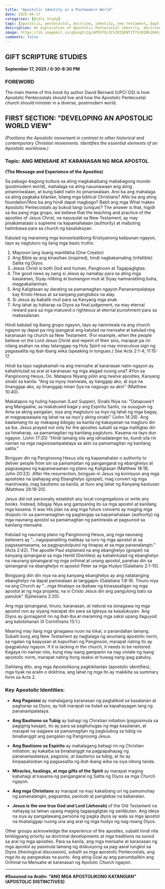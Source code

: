 ```yaml
---
title: "Apostolic Identity in a Postmodern World"
date: 2025-09-17
categories: [Bible Study]
tags: [apostolic, pentecostal, doctrine, identity, new testament, baptism, repentance, salvation]
description: An exploration of Apostolic Pentecostal identity, doctrine, and practices in the modern world, emphasizing the importance of maintaining the original apostolic message and experiences as recorded in the New Testament.
image: https://ik.imagekit.io/g0xkgtz2g/APOSTOLIC%20IDENTITY%20IN%20A%20POSTMODERN%20WORLD.jpg?updatedAt=1758097856829
comments: false
---
```


## GIFT SCRIPTURE STUDIES
**September 17, 2025 / 6:30-8:30 PM**

### FOREWORD
The main theme of this book by author David Bernard (UPCI GS) is how Apostolic Pentecostals should live and how the Apostolic Pentecostal church should minister in a diverse, postmodern world.

## FIRST SECTION: "DEVELOPING AN APOSTOLIC WORLD VIEW"
*(Positions the Apostolic movement in contrast to other historical and contemporary Christian movements. Identifies the essential elements of an Apostolic worldview.)*

### Topic: ANG MENSAHE AT KARANASAN NG MGA APOSTOL
**(The Message and Experience of the Apostles)**

Sa pabago-bagong kultura sa ating magkakaibang makabagong mundo (postmodern world), mahalaga na ating nauunawaan ang ating pinaniniwalaan, at kung bakit natin ito pinaniwalaan. Ano ba ang mahalaga sa ating pagkaka kilanlan, bilang mga biblical Christians? ANo ba ang ating foundation?Ano ba ang hindi dapat magbago? Bakit ang mga What makes Apostolic Pentecostals ay bukod tangi (unique)? The answer is that, higidt sa iba pang mga grupo, we believe that the teaching and practice of the apostles of Jesus Christ, na nasusulat sa New Testament, ay may pinakamataas o supreme na kapamahalaan (authority) at mabuting halimbawa para sa church ng kasalukuyan.

Katulad ng maraming mga konserbatibong Kristiyanong kalipunan ngayon, tayo ay nagtuturo ng ilang mga basic truths:

1. Mayroon lang iisang manlilikha (One Creator)
2. Ang Bible ay ang kinasihan (inspired), hindi nagkakamaling (infallible) Salita ng Diyos.
3. Jesus Christ is both God and human, Panginoon at Tagapagligtas.
4. The good news ay nang si Jesus ay namatay para sa ating mga kasalanan, Siyay nilibing at bumangon muli at Siyay nannanatiling buha, magpakailanman.
5. Ang Kaligtasan ay darating sa pamamagitan ngayon Pananampalataya kay Kristo Hesus at sa kanyang pangtubos na alay.
6. Si Jesus ay babalik muli para sa Kanyang mga anak.
7. Ang lahat ay haharap sa Diyos sa final judgement, na may eternal reward para sa mga matuwid o righteous at eternal punishment para sa makasalanan.

Hindi katulad ng ibang grupo ngayon, tayo ay naniniwala na ang church ngayon ay dapat pa ring ipangaral ang katulad na mensahe at katulad ring karanasan ng church sa New Testament. (For example, when the people believe on the Lord Jesus Christ and repent of their sins, marapat pa rin nilang asahan na silay tatanggap ng Holy Spirit na may miraculous sign ng pagsasalita ng ibat-ibang wika (speaking in tongues.) See Acts 2:1-4; 11:15-17.

Hindi ba tayo nagkakamali na ang mensahe at karanasan natin ngayon ay kahalintulad sa aral at karanasan ng mga alagad nuong una? AYon sa Panginoong Hesus, Oo. Matapos Niyang piliin ang twelve apostles, Kanyang sinabi sa kanila: "Ang sa inyoy maniwala, ay tianggap ako; at siya na tinanggap ako, ay tinanggap nman Sya na nagsugo sa akin" (Matthew 10:40).

Makatapos ng huling hapunan (Last Supper), Sinabi Niya na: "Datapuwa't ang Mangaaliw, sa makatuwid baga'y ang Espiritu Santo, na susuguin ng Ama sa aking pangalan, siya ang magtuturo sa inyo ng lahat ng mga bagay, at magpapaalaala ng lahat na sa inyo'y aking sinabi" (John 14:26). Ang kaalamang ito ay makapag bibigay sa kanila ng kakayanan na magturo din sa iba. Jesus prayed not only for the apostles subalit sa mga maliligtas din sa hinaharap, sa pamamagitan ng kanilang pagtuturo. Kasama na tayo dun ngayon. (John 17:20) "Hindi lamang sila ang idinadalangin ko, kundi sila rin naman na mga nagsisisampalataya sa akin sa pamamagitan ng kanilang salita."

Binigyan din ng Panginoong Hesus sila ng kapamahalan o authority to deliver people from sin sa pamamaitan ng pangangaral ng ebanghelyo at pagsasagwa ng kapamaraanan ng plano ng Kaligtasan (Matthew 18:18; John 20:23). After His resurrection, binigyan ni Jesus ng komisyon ang mga apostoles na ipahayag ang Ebanghelyo (gospel), mag convert ng mga maniniwala, mag bautismo sa kanila, at ituro ang lahat ng Kanyang kautusan (Matthew 28:19-20).

Jesus did not personally establish any local congregations or write any books. Instead, bibigay Niya ang gampaning ito sa mga apostol at kanilang mga kasama. It was His plan na ang mga future converts ay maging mga disipulo rin sa panmamagitan ng pagtangap sa kapamahalaan (authority) ng mga naunang apostol sa pamamagitan ng paniniwala at pagsunod sa kanilang mensahe.

Katulad ng naunang plano ng Panginoong Hesus, ang mga naunang believers ay "…nagsipanatiling matibay sa turo ng mga apostol at sa pagsasamasama, sa pagpuputolputol ng tinapay at sa mga pananalangin." (Acts 2:42). The apostle Paul explained na ang ebanghelyo (gospel) na kanyang ipinangaral sa mga Hentil (Gentiles) ay kahalintulad ng ebanghelyo na naunang ipinangaral ng mga orihinal at unang apostol, parehas din sa ipinangaral na ebanghelyo ni apostol Peter sa mga Hudyo (Galatians 2:1-10).

Binigyang diin din niya na ang kanyang ebanghelyo ay ang natatanging ebanghelyo na dapat paniwalaan at tanggapin (Galatians 1:8-9). Tinuro niya na ang Church ay "…mga itinatayo sa ibabaw ng kinasasaligan ng mga apostol at ng mga propeta, na si Cristo Jesus din ang pangulong bato sa panulok" (Ephesians 2:20).

Ang mga ipinangaral, tinuro, karanasan, at natural na isinagawa ng mga apostol non ay siyang marapat din para sa Iglesya sa kasalukuyan. Ang Diyos ay gumagamit rin ng ibat-iba at maraming mga saksi upang itaguyod ang katotohanan (II Corinthians 13:1.)

Maaring may ilang mga ginagawa nuon na lokal, o panandalian lamang. Subalit kung ang New Testament ay nagtalaga ng anumang apostolic norm, sa ngalan ng kaayusan at kapurihan ng Panginoon, marapat nating ito ay ipagpatuloy ngayon. If it is lacking in the church, it needs to be restored. Kagaya rin naman nito, kung may isang gampanin na nag violate ng isang apostolic norm, marapat nating itong iwaksi at huwag nang ipag patuloy.

Dahilang dito, ang mga Apostolikong pagkikilanlan (apostolic identifies), mga tiyak na aralin o doktrina, ang lahat ng mga ito ay makikita sa summary form sa Acts 2.

### Key Apostolic Identities:

* **Ang Pagsisisi** ay mahalagang karanasan ng pagtalikod sa kasalanan at pagharap sa Diyos, ay hidi marapat na itulad sa kapahayagan lang ng pananampalataya.

* **Ang Bautismo sa Tubig** ay bahagi ng Christian initiation (pagsisimula sa pagiging kasapi), ito ay para sa paghuhugas ng mga kasalanan, at marapat na isagawa sa pamamagitan ng paglulubog sa tubig na binabanggit ang pangalan ng Panginoong Jesus.

* **Ang Bautismo sa Espirito** ay mahalagang bahagi rin ng Christian initiation; ay kakaiba sa binabanggit na pagpapahayag ng pananampalataya, pagsisisi, at bautismo sa tubig; at ito ay kinpapalooban ng pagsasalita ng ibat-ibang wika na siya nitong tanda.

* **Miracles, healings, at mga gifts of the Spirit** ay marapat maging kabahagi at kasama ng pangangaral ng Salita ng Diyos sa mga Church ngayon.

* **Ang mga Christians** ay marapat na may kakaibang uri ng pamumuhay ng pananalangin, pagsamba, panloob at panglabas na kabanalan.

* **Jesus is the one true God and Lord (Jehovah)** of the Old Testament na nahayag sa laman upang maging tagapagligtas ng sanlibutan. Ang ideya na siya ay pangalawang persona ng pagka diyos ay wala sa mga apostol na tinatanggap nuong una ang aral ng mga hudyo ng nag-iisang Diyos.

Other groups acknowledge the experience of the apostles, subalit hindi nila binibigyang priority sa doctrinal developments at mga traditions na sunod sa aral ng mga apostles. Para sa kanila, ang mga mensahe at karanasan ng mga apostol ay pasimula lamang ng diskusyong sa pag-aaral tungkol sa Diyos (theological discussion), subalit sa mga apostolic Pentecostals, ang mga ito ay pangwakas na punto. Ang ating Goal ay ang panumbalikin ang Orihinal na Mensahe at karanasan ng Apotolic Church ngayon.

---

**#Susunod na Aralin: "ANG MGA APOSTOLIKONG KATANGIAN" (APOSTOLIC DISTINCTIVES)**
